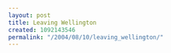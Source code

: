 ```yaml
---
layout: post
title: Leaving Wellington
created: 1092143546
permalink: "/2004/08/10/leaving_wellington/"
---
```


